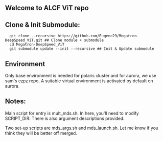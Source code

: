 ## Welcome to ALCF ViT repo

## Clone & Init Submodule:
```
  git clone --recursive https://github.com/Eugene29/Megatron-DeepSpeed_ViT.git ## Clone module + submodule
  cd Megatron-DeepSpeed_ViT
  git submodule update --init --recursive ## Init & Update submodule
```

## Environment
Only base environment is needed for polaris cluster and for aurora, we use sam's ezpz repo. A suitable virtual environment is activated by default on aurora. 

## Notes:
Main script for entry is mult_mds.sh. In here, you'll need to modify SCRIPT_DIR. There is also argument descriptions provided. 

Two set-up scripts are mds_args.sh and mds_launch.sh. Let me know if you think they will be better off merged. 
